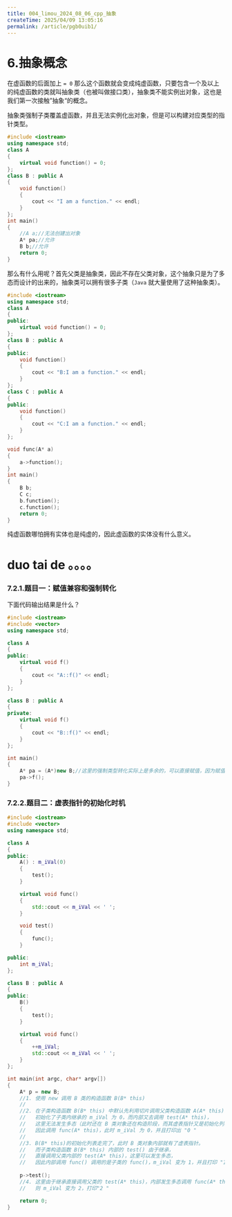 ```yaml
---
title: 004_limou_2024_08_06_cpp_抽象
createTime: 2025/04/09 13:05:16
permalink: /article/pgb0uib1/
---
```

# 6.抽象概念

在虚函数的后面加上 `= 0` 那么这个函数就会变成纯虚函数，只要包含一个及以上的纯虚函数的类就叫抽象类（也被叫做接口类），抽象类不能实例出对象，这也是我们第一次接触”抽象“的概念。

抽象类强制子类覆盖虚函数，并且无法实例化出对象，但是可以构建对应类型的指针类型。

```cpp
#include <iostream>
using namespace std;
class A
{
	virtual void function() = 0;
};
class B : public A
{
	void function()
	{
		cout << "I am a function." << endl;
	}
};
int main()
{
	//A a;//无法创建出对象
	A* pa;//允许
	B b;//允许
	return 0;
}
```

那么有什么用呢？首先父类是抽象类，因此不存在父类对象，这个抽象只是为了多态而设计的出来的，抽象类可以拥有很多子类（`Java` 就大量使用了这种抽象类）。

```cpp
#include <iostream>
using namespace std;
class A
{
public:
	virtual void function() = 0;
};
class B : public A
{
public:
	void function()
	{
		cout << "B:I am a function." << endl;
	}
};
class C : public A
{
public:
	void function()
	{
		cout << "C:I am a function." << endl;
	}
};

void func(A* a)
{
	a->function();
}
int main()
{
	B b;
	C c;
	b.function();
	c.function();
	return 0;
}
```

纯虚函数哪怕拥有实体也是纯虚的，因此虚函数的实体没有什么意义。









# duo tai de 。。。。

### 7.2.1.题目一：赋值兼容和强制转化

下面代码输出结果是什么？

```cpp
#include <iostream>
#include <vector>
using namespace std;

class A
{
public:
    virtual void f()
    {
        cout << "A::f()" << endl;
    }
};

class B : public A
{
private:
    virtual void f()
    {
        cout << "B::f()" << endl;
    }
};

int main()
{
    A* pa = (A*)new B;//这里的强制类型转化实际上是多余的，可以直接赋值，因为赋值兼容做出了保障
    pa->f();
}
```

### 7.2.2.题目二：虚表指针的初始化时机

```cpp
#include <iostream>
#include <vector>
using namespace std;

class A
{
public:
    A() : m_iVal(0)
    {
        test();
    }

    virtual void func()
    {
        std::cout << m_iVal << ' ';
    }

    void test()
    {
        func();
    }

public:
    int m_iVal;
};

class B : public A
{
public:
    B() 
    {
        test();
    }

    virtual void func()
    {
        ++m_iVal;
        std::cout << m_iVal << ' ';
    }
};

int main(int argc, char* argv[])
{
    A* p = new B;
    //1. 使用 new 调用 B 类的构造函数 B(B* this)
    //
    //2. 在子类构造函数 B(B* this) 中默认先利用切片调用父类构造函数 A(A* this)，
    //   初始化了子类内继承的 m_iVal 为 0，而内部又去调用 test(A* this)，
    //   这里无法发生多态（此时还在 B 类对象还在构造阶段，而其虚表指针又是初始化列表最后一个初始化的）
    //   因此调用 func(A* this)，此时 m_iVal 为 0，并且打印出 "0 "
    //
    //3. B(B* this)的初始化列表走完了，此时 B 类对象内部就有了虚表指针。
    //   而子类构造函数 B(B* this) 内部的 test() 由于继承，
    //   直接调用父类内部的 test(A* this)，这里可以发生多态，
    //   因此内部调用 func() 调用的是子类的 func()，m_iVal 变为 1，并且打印 "1 "
    
    p->test();
    //4. 这里由于继承直接调用父类的 test(A* this)，内部发生多态调用 func(A* this)，
    //   则 m_iVal 变为 2，打印"2 "

    return 0;
}
```



